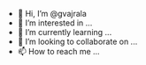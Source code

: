 - 👋 Hi, I’m @gvajrala
- 👀 I’m interested in ...
- 🌱 I’m currently learning ...
- 💞️ I’m looking to collaborate on ...
- 📫 How to reach me ...

<!---
gvajrala/gvajrala is a ✨ special ✨ repository because its `README.md` (this file) appears on your GitHub profile.
You can click the Preview link to take a look at your changes.
--->
